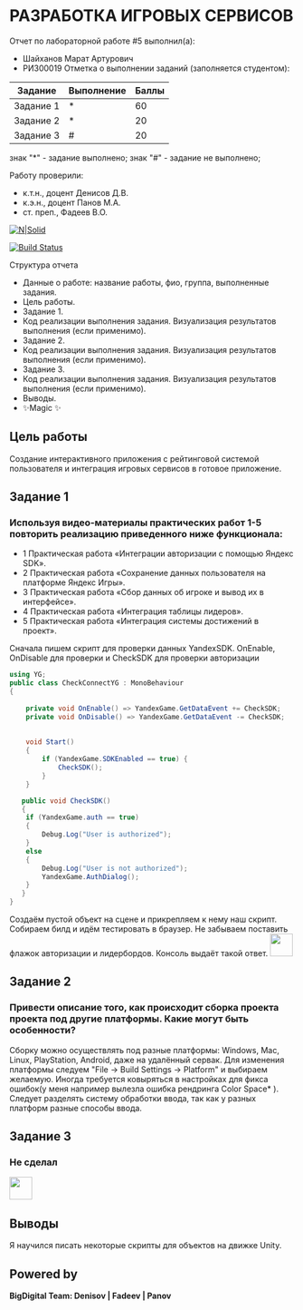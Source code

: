 # РАЗРАБОТКА ИГРОВЫХ СЕРВИСОВ
Отчет по лабораторной работе #5 выполнил(а):
- Шайханов Марат Артурович
- РИ300019
Отметка о выполнении заданий (заполняется студентом):

| Задание | Выполнение | Баллы |
| ------ | ------ | ------ |
| Задание 1 | * | 60 |
| Задание 2 | * | 20 |
| Задание 3 | # | 20 |

знак "*" - задание выполнено; знак "#" - задание не выполнено;

Работу проверили:
- к.т.н., доцент Денисов Д.В.
- к.э.н., доцент Панов М.А.
- ст. преп., Фадеев В.О.

[![N|Solid](https://cldup.com/dTxpPi9lDf.thumb.png)](https://nodesource.com/products/nsolid)

[![Build Status](https://travis-ci.org/joemccann/dillinger.svg?branch=master)](https://travis-ci.org/joemccann/dillinger)

Структура отчета

- Данные о работе: название работы, фио, группа, выполненные задания.
- Цель работы.
- Задание 1.
- Код реализации выполнения задания. Визуализация результатов выполнения (если применимо).
- Задание 2.
- Код реализации выполнения задания. Визуализация результатов выполнения (если применимо).
- Задание 3.
- Код реализации выполнения задания. Визуализация результатов выполнения (если применимо).
- Выводы.
- ✨Magic ✨

## Цель работы
Создание интерактивного приложения с рейтинговой системой пользователя и интеграция игровых сервисов в готовое приложение.

## Задание 1
### Используя видео-материалы практических работ 1-5 повторить реализацию приведенного ниже функционала:
- 1 Практическая работа «Интеграции авторизации с помощью Яндекс SDK».
- 2 Практическая работа «Сохранение данных пользователя на платформе Яндекс Игры».
- 3 Практическая работа «Сбор данных об игроке и вывод их в интерфейсе».
- 4 Практическая работа «Интеграция таблицы лидеров».
- 5  Практическая работа «Интеграция системы достижений в проект».

Сначала пишем скрипт для проверки данных YandexSDK. 
OnEnable, OnDisable для проверки и CheckSDK для проверки авторизации

```c#
using YG;
public class CheckConnectYG : MonoBehaviour
{
    
    private void OnEnable() => YandexGame.GetDataEvent += CheckSDK;
    private void OnDisable() => YandexGame.GetDataEvent -= CheckSDK;
        
    
    void Start()
    {
        if (YandexGame.SDKEnabled == true) {
            CheckSDK();
        }
    }

   public void CheckSDK()
   {
    if (YandexGame.auth == true)
    {
        Debug.Log("User is authorized");
    }
    else 
    {
        Debug.Log("User is not authorized");
        YandexGame.AuthDialog();
    }
   }
}
```

Создаём пустой объект на сцене и прикрепляем к нему наш скрипт. Собираем билд и идём тестировать в браузер. Не забываем поставить флажок авторизации и лидербордов.
Консоль выдаёт такой ответ.
<img src="https://github.com/CyberTatarin/DA-in-GameDev-lab1/blob/main/lab5/screenshots/%D1%8412.jpg" width="40" height="40" />


## Задание 2
### Привести описание того, как происходит сборка проекта проекта под другие платформы. Какие могут быть особенности? 


Сборку можно осуществлять под разные платформы: Windows, Mac, Linux, PlayStation, Android, даже на удалённый сервак. Для изменения платформы следуем 
"File -> Build Settings -> Platform" и выбираем желаемую. Иногда требуется ковыряться в настройках для фикса ошибок(у меня например вылезла ошибка рендринга
Color Space* ). Следует разделять систему обработки ввода, так как у разных платформ разные способы ввода. 


## Задание 3
### Не сделал
<img src="https://media.giphy.com/media/vFKqnCdLPNOKc/giphy.gif" width="40" height="40" />


## Выводы

Я научился писать некоторые скрипты для объектов на движке Unity.

## Powered by

**BigDigital Team: Denisov | Fadeev | Panov**
